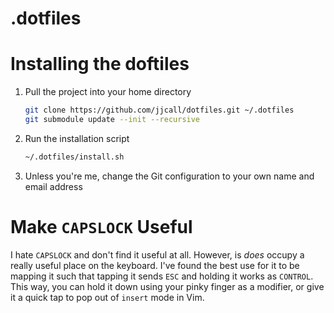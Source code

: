 .dotfiles
=========

# Installing the doftiles

1. Pull the project into your home directory
   ```bash
   git clone https://github.com/jjcall/dotfiles.git ~/.dotfiles
   git submodule update --init --recursive
   ```

2. Run the installation script
   ```bash
   ~/.dotfiles/install.sh
   ```

3. Unless you're me, change the Git configuration to your own name and email address

# Make `CAPSLOCK` Useful

I hate `CAPSLOCK` and don't find it useful at all. However, is _does_ occupy a really useful place on the keyboard.  I've found the best use for it to be mapping it such that tapping it sends `ESC` and holding it works as `CONTROL`.  This way, you can hold it down using your pinky finger as a modifier, or give it a quick tap to pop out of `insert` mode in Vim.

